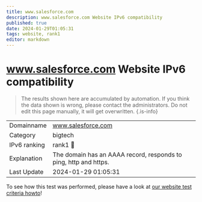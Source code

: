```yaml
---
title: www.salesforce.com
description: www.salesforce.com Website IPv6 compatibility
published: true
date: 2024-01-29T01:05:31
tags: website, rank1
editor: markdown
---
```


# www.salesforce.com Website IPv6 compatibility

> The results shown here are accumulated by automation. If you think the data shown is wrong, please contact the administrators. 
> Do not edit this page manually, it will get overwritten.
{.is-info}


|   |   |
| - | - |
| Domainname | www.salesforce.com
| Category | bigtech |
| IPv6 ranking | rank1 :1st_place_medal: |
| Explanation | The domain has an AAAA record, responds to ping, http and https. |
| Last Update | 2024-01-29 01:05:31 |

To see how this test was performed, please have a look at [our website test criteria howto](/howto/testcriteria/website)!

